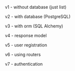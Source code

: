 v1 - without database (just list)

v2 - with database (PostgreSQL)

v3 - with orm (SQL Alchemy)

v4 - response model

v5 - user registration

v6 - using routers

v7 - authentication



